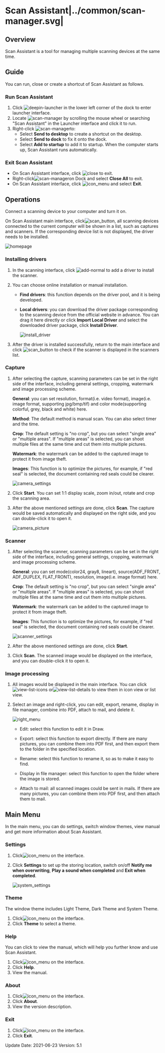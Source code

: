 # Scan Assistant|../common/scan-manager.svg|

## Overview 

Scan Assistant is a tool for managing multiple scanning devices at the same time. 

## Guide

You can run, close or create a shortcut of Scan Assistant as follows.

### Run Scan Assistant

1. Click   ![deepin-launcher](icon/deepin-launcher.svg) in the lower left corner of the dock to enter launcher interface.
2. Locate ![scan-manager](icon/scan-manager.svg) by scrolling the mouse wheel or searching "Scan Assistant" in the Launcher interface and click it to run. 
3. Right-click ![scan-manager](icon/scan-manager.svg)to:
   - Select **Send to desktop** to create a shortcut on the desktop.
   - Select **Send to dock** to fix it onto the dock.
   - Select **Add to startup** to add it to startup. When the computer starts up, Scan Assistant runs automatically.

### Exit Scan Assistant

- On Scan Assistant interface, click ![close](icon/close.svg) to exit.
- Right-click![scan-manager](icon/scan-manager.svg)on Dock and select  **Close All** to exit.
- On Scan Assistant interface, click  ![icon_menu](icon/icon_menu.svg) and select  **Exit**.

## Operations

Connect a scanning device to your computer and turn it on. 

On Scan Assistant main interface, click![scan_button](jpg/scan_button.png), all scanning devices connected to the current computer will be shown in a list, such as captures and scanners. If the corresponding device list is not displayed, the driver needs to be installed.

![homepage](jpg/homepage.png)

### Installing drivers

1. In the scanning interface, click ![add-normal](icon/add-normal.svg) to add a driver to install the scanner. 

2. You can choose online installation or manual installation.

   - **Find drivers**: this function depends on the driver pool, and it is being developed.

   - **Local drivers**: you can download the driver package corresponding to the scanning device from the official website in advance. You can drag it here directly or click **Import Local Driver** and select the downloaded driver package, click **Install Driver**. 

     ![install_driver](jpg/install_driver.png)

3. After the driver is installed successfully, return to the main interface and click ![scan_button](jpg/scan_button.png) to check if the scanner is displayed in the scanners list. 


### Capture

1. After selecting the capture, scanning parameters can be set in the right side of the interface, including general settings, cropping, watermark and image processing scheme.

   **General**: you can set resolution, format(i.e. video format), image(i.e. image format, supporting jpg/bmp/tif) and color mode(supporting colorful, grey, black and white) here.

   **Method**: The default method is manual scan. You can also select timer and the time.

   **Crop**: The default setting is "no crop", but you can select "single area" or "multiple areas". If "multiple areas" is selected, you can shoot multiple files at the same time and cut them into multiple pictures.

   **Watermark**: the watermark can be added to the captured image to protect it from image theft.

   **Images**: This function is to optimize the pictures, for example, if "red seal" is selected, the document containing red seals could be clearer.

   ![camera_settings](jpg/camera_settings.png)

2. Click **Start**. You can set 1:1 display scale, zoom in/out, rotate and crop the scanning area.

3. After the above mentioned settings are done, click **Scan**. The capture would be saved automatically and displayed on the right side, and you can double-click it to open it.

   ![camera_picture](jpg/camera_picture.png)

### Scanner

1. After selecting the scanner, scanning parameters can be set in the right side of the interface, including general settings, cropping, watermark and image processing scheme.

   **General**: you can set mode(color24, gray8, lineart), source(ADF_FRONT, ADF_DUPLEX, FLAT_FRONT), resolution, image(i.e. image format) here.

   **Crop**: The default setting is "no crop", but you can select "single area" or "multiple areas". If "multiple areas" is selected, you can shoot multiple files at the same time and cut them into multiple pictures.

   **Watermark**: the watermark can be added to the captured image to protect it from image theft.

   **Images**: This function is to optimize the pictures, for example, if "red seal" is selected, the document containing red seals could be clearer.

   

   ![scanner_settings](jpg/scanner_settings.png)

2. After the above mentioned settings are done, click **Start**. 

3. Click **Scan**. The scanned image would be displayed on the interface, and you can double-click it to open it.

### Image processing

1. All images would be displayed in the main interface. You can click ![view-list-icons](icon/view-list-icons.svg) or![view-list-details](icon/view-list-details.svg) to view them in icon view or list view.

2. Select an image and right-click, you can edit, export, rename, display in file manager, combine into PDF, attach to mail, and delete it.

   ![right_menu](jpg/right_menu.png)

   - Edit: select this function to edit it in Draw. 

   - Export: select this function to export directly. If there are many pictures, you can combine them into PDF first, and then export them to the folder in the specified location.
   - Rename: select this function to rename it, so as to make it easy to find. 
   - Display in file manager: select this function to open the folder where the image is stored.
   - Attach to mail: all scanned images could be sent in mails. If there are many pictures, you can combine them into PDF first, and then attach them to mail.

## Main Menu

In the main menu, you can do settings, switch window themes, view manual and get more information about Scan Assistant.

### Settings

1. Click![icon_menu](icon/icon_menu.svg) on the interface.

2. Click **Settings** to set up the storing location, switch on/off **Notify me when overwriting**, **Play a sound when completed** and **Exit when completed**. 

   ![system_settings](jpg/system_settings.png)

### Theme

The window theme includes Light Theme, Dark Theme and System Theme.

1.   Click![icon_menu](icon/icon_menu.svg) on the interface.
2.   Click **Theme** to select a theme.

### Help

You can click to view the manual, which will help you further know and use Scan Assistant.

1. Click![icon_menu](icon/icon_menu.svg) on the interface.
2. Click **Help**.
3. View the manual.

### About

1. Click![icon_menu](icon/icon_menu.svg) on the interface.
2. Click **About**.
3. View the version description.

### Exit

1. Click![icon_menu](icon/icon_menu.svg) on the interface.
2. Click **Exit**.
<div class="version-info"><span>Update Date: 2021-06-23</span><span> Version: 5.1</span></div>